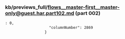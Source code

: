 ### kb/previews_full/flows__master-first__master-only@guest.har.part102.md (part 002)

```md
: 0,
                    "columnNumber": 2869
                  }
```

```
